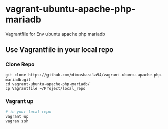 # vagrant-ubuntu-apache-php-mariadb
Vagrantfile for Env ubuntu apache php mariadb

## Use Vagrantfile in your local repo
### Clone Repo
```
git clone https://github.com/dimasbasila94/vagrant-ubuntu-apache-php-mariadb.git
cd vagrant-ubuntu-apache-php-mariadb/
cp Vagrantfile ~/Project/local_repo
```
### Vagrant up
```bash
# in your local repo
vagrant up
vagran ssh
```


